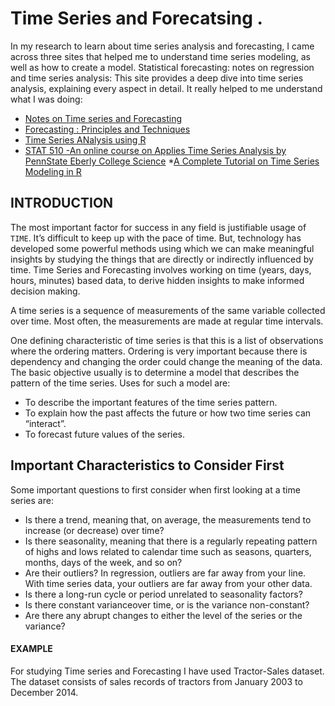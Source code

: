 # Time Series and Forecatsing .
 In my research to learn about time series analysis and forecasting, I came across three sites that helped me to understand time series modeling, as well as how to create a model.
 Statistical forecasting: notes on regression and time series analysis: This site provides a deep dive into time series analysis, explaining every aspect in detail. It really helped to me understand what I was doing:
 * [Notes on Time series and Forecasting](http://people.duke.edu/~rnau/411home.htm)
 * [Forecasting : Principles and Techniques](https://otexts.org/fpp2/)
 * [Time Series ANalysis using R](https://a-little-book-of-r-for-time-series.readthedocs.io/en/latest/)
 * [STAT 510 -An online course on Applies Time Series Analysis by PennState Eberly College Science](https://onlinecourses.science.psu.edu/stat510/)
 *[A Complete Tutorial on Time Series Modeling in R](https://www.analyticsvidhya.com/blog/2015/12/complete-tutorial-time-series-modeling/)

## INTRODUCTION
The most important factor for success in any field is justifiable usage of `TIME`. It’s difficult to keep up with the pace of time.  But, technology has developed some powerful methods using which we can make meaningful insights by studying the things that are directly or indirectly influenced by time. Time Series and Forecasting involves working on time (years, days, hours, minutes) based data, to derive hidden insights to make informed decision making.	

A time series is a sequence of measurements of the same variable collected over time.  Most often, the measurements are made at regular time intervals.

One defining characteristic of time series is that this is a list of observations where the ordering matters.  Ordering is very important because there is dependency and changing the order could change the meaning of the data.
The basic objective usually is to determine a model that describes the pattern of the time series.  Uses for such a model are:
* To describe the important features of the time series pattern.
* To explain how the past affects the future or how two time series can “interact”.
* To forecast future values of the series.

## Important Characteristics to Consider First
Some important questions to first consider when first looking at a time series are:
* Is there a trend, meaning that, on average, the measurements tend to increase (or decrease) over time?
* Is there seasonality, meaning that there is a regularly repeating pattern of highs and lows related to calendar time such as seasons, quarters, months, days of the week, and so on?
* Are their outliers? In regression, outliers are far away from your line. With time series data, your outliers are far away from your other data.
* Is there a long-run cycle or period unrelated to seasonality factors?
* Is there constant varianceover time, or is the variance non-constant?
* Are there any abrupt changes to either the level of the series or the variance?

#### EXAMPLE
For studying Time series and Forecasting I have used Tractor-Sales dataset.
The dataset consists of sales records of tractors from January 2003 to December 2014.
